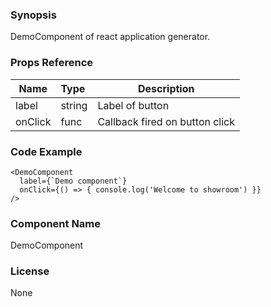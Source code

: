 ### Synopsis

DemoComponent of react application generator.

### Props Reference

| Name                           | Type                    | Description                                                 |
| ------------------------------ | :---------------------- | ----------------------------------------------------------- |
| label                          | string                  | Label of button                                             |
| onClick                        | func                    | Callback fired on button click                              |

### Code Example

```
<DemoComponent 
  label={`Demo component`}
  onClick={() => { console.log('Welcome to showroom') }}
/>
```

### Component Name

DemoComponent

### License

None

